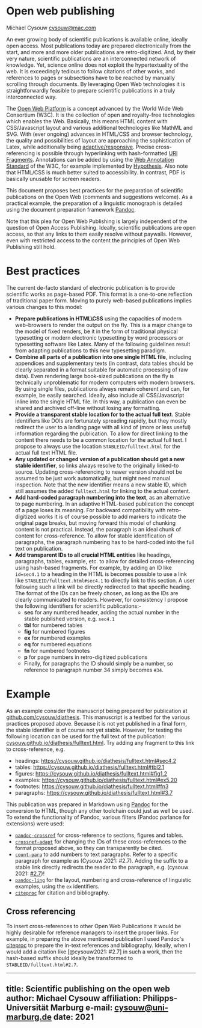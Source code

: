 # Open web publishing

Michael Cysouw <cysouw@mac.com>

An ever growing body of scientific publications is available online, ideally open access. Most publications today are prepared electronically from the start, and more and more older publications are retro-digitized. And, by their very nature, scientific publications are an interconnected network of knowledge. Yet, science online does not exploit the hypertextuality of the web. It is exceedingly tedious to follow citations of other works, and references to pages or subsections have to be reached by manually scrolling through documents. By leveraging Open Web technologies it is straightforwardly feasible to prepare scientific publications in a truly interconnected way.

The [Open Web Platform](https://www.w3.org/wiki/Open_Web_Platform) is a concept advanced by the World Wide Web Consortium (W3C). It is the collection of open and royalty-free technologies which enables the Web. Basically, this means HTML content with CSS/Javascript layout and various additional technologies like MathML and SVG. With (ever ongoing) advances in HTML/CSS and browser technology, the quality and possibilities of layout are approaching the sophistication of Latex, while additionally being [adaptive/responsive](https://alistapart.com/article/responsive-web-design/). Precise cross-referencing is possible through hyperlinking with hash-formatted [URI Fragments](https://en.wikipedia.org/wiki/URI_fragment). Annotations can be added by using the [Web Annotation Standard](https://www.w3.org/annotation/) of the W3C, for example implemented by [Hypothesis](https://web.hypothes.is). Also note that HTML/CSS is much better suited to accessibility. In contrast, PDF is basically unusable for screen readers.

This document proposes best practices for the preparation of scientific publications on the Open Web (comments and suggestions welcome). As a practical example, the preparation of a linguistic monograph is detailed using the document preparation framework [Pandoc](https://pandoc.org).

Note that this plea for Open Web Publishing is largely independent of the question of Open Access Publishing. Ideally, scientific publications are open access, so that any links to them easily resolve without paywalls. However, even with restricted access to the content the principles of Open Web Publishing still hold.

# Best practices

The current de-facto standard of electronic publication is to provide scientific works as page-based PDF. This format is a one-to-one reflection of traditional paper form. Moving to purely web-based publications implies various changes to this model:

- **Prepare publications in HTML\CSS** using the capacities of modern web-browsers to render the output on the fly. This is a major change to the model of fixed renders, be it in the form of traditional physical typesetting or modern electronic typesetting by word processors or typesetting software like Latex. Many of the following guidelines result from adapting publications to this new typesetting paradigm.
- **Combine all parts of a publication into one single HTML file**, including appendices and supplementary texts (in contrast, data tables should be clearly separated in a format suitable for automatic processing of raw data). Even rendering large book-sized publications on the fly is technically unproblematic for modern computers with modern browsers. By using single files, publications always remain coherent and can, for example, be easily searched. Ideally, also include all CSS/Javascript inline into the single HTML file. In this way, a publication can even be shared and archived off-line without losing any formatting.
- **Provide a transparent stable location for to the actual full text**. Stable identifiers like DOIs are fortunately spreading rapidly, but they mostly redirect the user to a landing page with all kind of (more or less useful) information regarding the publication. To allow for direct linking to the content there needs to be a common location for the actual full text. I propose to always use the location `STABLEID/fulltext.html` for the actual full text HTML file.
- **Any updated or changed version of a publication should get a new stable identifier**, so links always resolve to the originally linked-to source. Updating cross-referencing to newer version should not be assumed to be just work automatically, but might need manual inspection. Note that the new identifier means a new stable ID, which still assumes the added `fulltext.html` for linking to the actual content.
- **Add hard-coded paragraph numbering into the text**, as an alternative to page numbering. In an adaptive HTML-based publication the concept of a page loses its meaning. For backward compatibility with retro-digitized works it is of course possible to add markers to indicate the original page breaks, but moving forward this model of chunking content is not practical. Instead, the paragraph is an ideal chunk of content for cross-reference. To allow for stable identification of paragraphs, the paragraph numbering has to be hard-coded into the full text on publication.
- **Add transparent IDs to all crucial HTML entities** like headings, paragraphs, tables, example, etc. to allow for detailed cross-referencing using hash-based fragments. For example, by adding an ID like `id=sec4.1` to a heading in the HTML is becomes possible to use a link like `STABLEID/fulltext.html#sec4.1` to directly link to this section. A user following such a link will be directly redirected to that specific heading. The format of the IDs can be freely chosen, as long as the IDs are clearly communicated to readers. However, for consistency I propose the following identifiers for scientific publications:-
  - **sec** for any numbered header, adding the actual number in the stable published version, e.g. `sec4.1` 
  - **tbl** for numbered tables
  - **fig** for numbered figures
  - **ex** for numbered examples
  - **eq** for numbered equations
  - **fn** for numbered footnotes
  - **p** for page numbers in retro-digitized publications
  - Finally, for paragraphs the ID should simply be a number, so reference to paragraph number 34 simply becomes `#34`.

# Example

As an example consider the manuscript being prepared for publication at [github.com/cysouw/diathesis](https://github.com/cysouw/diathesis). This manuscript is a testbed for the various practices proposed above. Because it is not yet published in a final form, the stable identifier is of course not yet stable. However, for testing the following location can be used for the full text of the publication: [cysouw.github.io/diathesis/fulltext.html](https://cysouw.github.io/diathesis/fulltext.html). Try adding any fragment to this link to cross-reference, e.g.

- headings: https://cysouw.github.io/diathesis/fulltext.html#sec4.2
- tables: https://cysouw.github.io/diathesis/fulltext.html#tbl2.1
- figures: https://cysouw.github.io/diathesis/fulltext.html#fig1.2
- examples: https://cysouw.github.io/diathesis/fulltext.html#ex5.20
- footnotes: https://cysouw.github.io/diathesis/fulltext.html#fn3
- paragraphs: https://cysouw.github.io/diathesis/fulltext.html#3.7

This publication was prepared in Markdown using [Pandoc](https:pandoc.org) for the conversion to HTML, though any other toolchain could just as well be used. To extend the functionality of Pandoc, various filters (Pandoc parlance for extensions) were used:

- [`pandoc-crossref`](https://github.com/lierdakil/pandoc-crossref) for cross-reference to sections, figures and tables.
- [`crossref-adapt`](https://github.com/cysouw/crossref-adapt) for changing the IDs of these cross-references to the format proposed above, so they can transparently be cited.
- [`count-para`](https://github.com/cysouw/count-para) to add numbers to text paragraphs. Refer to a specific paragraph for example as (Cysouw 2021: #2.7). Adding the suffix to a stable link directly redirects the reader to the paragraph, e.g. (cysouw 2021: [#2.7](https://cysouw.github.io/diathesis/fulltext.html#2.7))!
- [`pandoc-ling`](https://github.com/cysouw/pandoc-ling) for the layout, numbering and cross-reference of linguistic examples, using the `ex` identifiers.
- [`citeproc`](https://github.com/jgm/citeproc) for citation and bibliography.

## Cross referencing

To insert cross-references to other Open Web Publications it would be highly desirable for reference managers to insert the proper links. For example, in preparing the above mentioned publication I used Pandoc's [citeproc](https://pandoc.org/MANUAL.html#citation-rendering) to prepare the in-text references and bibliography. Ideally, when I would add a citation like [@cysouw2021: #2.7] in such a work, then the hash-based suffix should ideally be transformed to `STABLEID/fulltext.html#2.7`.

---
title: Scientific publishing on the open web
author: Michael Cysouw
affiliation: Philipps-Universität Marburg
e-mail: cysouw@uni-marburg.de
date: 2021
---

